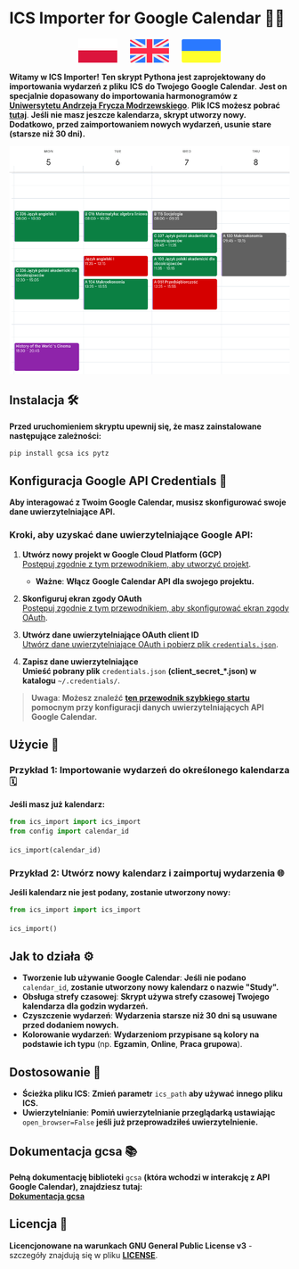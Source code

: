 # **ICS Importer for Google Calendar** 📅✨

<p align="center">
  <a href="pl.md"><img src="pl_icon.svg" width="70"></a>
  <a>&#8192;&#8192;</a>
  <a href="/README.md"><img src="en_icon.svg" width="70"></a>
  <a>&#8192;&#8192;</a>
  <a href="ua.md"><img src="ua_icon.svg" width="70"></a>
</p>

**Witamy w ICS Importer!** **Ten skrypt Pythona jest zaprojektowany do importowania wydarzeń z pliku** **ICS** **do Twojego** **Google Calendar**. **Jest on specjalnie dopasowany do importowania harmonogramów z** [**Uniwersytetu Andrzeja Frycza Modrzewskiego**](https://uafm.edu.pl/). **Plik ICS możesz pobrać** **[tutaj](https://dziekanat.uafm.edu.pl/Plany/PlanyGrup)**. **Jeśli nie masz jeszcze kalendarza, skrypt utworzy nowy. Dodatkowo, przed zaimportowaniem nowych wydarzeń, usunie stare (starsze niż 30 dni).**

![ICS Importer Screenshot](shot.png)

## **Instalacja** 🛠️

**Przed uruchomieniem skryptu upewnij się, że masz zainstalowane następujące zależności:**

```bash
pip install gcsa ics pytz
```

## **Konfiguracja Google API Credentials** 🔑

**Aby interagować z Twoim Google Calendar, musisz skonfigurować swoje dane uwierzytelniające API.**

### **Kroki, aby uzyskać dane uwierzytelniające Google API:**

1. **Utwórz nowy projekt w Google Cloud Platform (GCP)**  
   [Postępuj zgodnie z tym przewodnikiem, aby utworzyć projekt](https://developers.google.com/workspace/guides/create-project).  
   - **Ważne**: **Włącz** **Google Calendar API** **dla swojego projektu.**

2. **Skonfiguruj ekran zgody OAuth**  
   [Postępuj zgodnie z tym przewodnikiem, aby skonfigurować ekran zgody OAuth](https://developers.google.com/workspace/guides/configure-oauth-consent).

3. **Utwórz dane uwierzytelniające OAuth client ID**  
   [Utwórz dane uwierzytelniające OAuth i pobierz plik `credentials.json`](https://developers.google.com/workspace/guides/create-credentials#oauth-client-id).

4. **Zapisz dane uwierzytelniające**  
   **Umieść pobrany plik** `credentials.json` **(client_secret_*.json) w katalogu** `~/.credentials/`.

> **Uwaga**: **Możesz znaleźć** [**ten przewodnik szybkiego startu**](https://developers.google.com/workspace/calendar/api/quickstart/python) **pomocnym przy konfiguracji danych uwierzytelniających API Google Calendar.**

## **Użycie** 🎉

### **Przykład 1: Importowanie wydarzeń do określonego kalendarza** 🗓️

**Jeśli masz już kalendarz:**

```python
from ics_import import ics_import
from config import calendar_id

ics_import(calendar_id)
```

### **Przykład 2: Utwórz nowy kalendarz i zaimportuj wydarzenia** 🌐

**Jeśli kalendarz nie jest podany, zostanie utworzony nowy:**

```python
from ics_import import ics_import

ics_import()
```

## **Jak to działa** ⚙️

- **Tworzenie lub używanie Google Calendar**: **Jeśli nie podano** `calendar_id`, **zostanie utworzony nowy kalendarz o nazwie "Study".**
- **Obsługa strefy czasowej**: **Skrypt używa strefy czasowej Twojego kalendarza dla godzin wydarzeń.**
- **Czyszczenie wydarzeń**: **Wydarzenia starsze niż 30 dni są usuwane przed dodaniem nowych.**
- **Kolorowanie wydarzeń**: **Wydarzeniom przypisane są kolory na podstawie ich typu** (np. **Egzamin**, **Online**, **Praca grupowa**).

## **Dostosowanie** 🎨

- **Ścieżka pliku ICS**: **Zmień parametr** `ics_path` **aby używać innego pliku ICS.**
- **Uwierzytelnianie**: **Pomiń uwierzytelnianie przeglądarką ustawiając** `open_browser=False` **jeśli już przeprowadziłeś uwierzytelnienie.**

## **Dokumentacja gcsa** 📚

**Pełną dokumentację biblioteki** `gcsa` **(która wchodzi w interakcję z API Google Calendar), znajdziesz tutaj:**  
[**Dokumentacja gcsa**](https://google-calendar-simple-api.readthedocs.io/en/latest/index.html)

## **Licencja** 📜

**Licencjonowane na warunkach GNU General Public License v3** - szczegóły znajdują się w pliku [**LICENSE**](/LICENSE).

